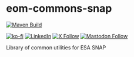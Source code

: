 # eom-commons-snap
[![Maven Build](https://github.com/eomasters-repos/eom-commons-snap/actions/workflows/mvn-build.yml/badge.svg)](https://github.com/eomasters-repos/eom-commons-snap/actions/workflows/mvn-build.yml)

[![ko-fi](https://img.shields.io/badge/Ko--fi-F16061?style=for-the-badge&logo=ko-fi&logoColor=white)](https://ko-fi.com/eomasters)
[![LinkedIn](https://img.shields.io/badge/LinkedIn-0077B5?style=for-the-badge&logo=linkedin&logoColor=white)](https://www.linkedin.com/company/eomasters)
[![X Follow](https://img.shields.io/badge/Twitter-000000?style=for-the-badge&logo=x&logoColor=white)](https://twitter.com/eomasters)
[![Mastodon Follow](https://img.shields.io/badge/Mastodon-6364FF?style=for-the-badge&logo=Mastodon&logoColor=white)](https://mastodon.green/@EOMasters)

Library of common utilities for ESA SNAP
